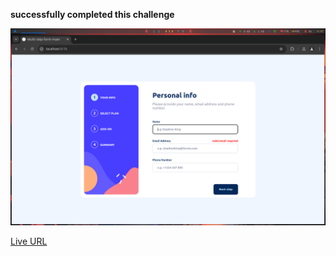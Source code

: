 **successfully completed this challenge**

![screenshot](./public/screentshot-preview.png)


[Live URL](https://prabhu7x.github.io/multi-step-form-main/)